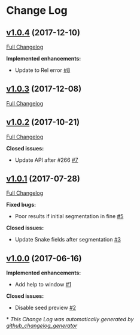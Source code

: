 # Change Log

## [v1.0.4](https://github.com/CellDynamics/RandomWalkSnakeFilter_quimp/tree/v1.0.4) (2017-12-10)
[Full Changelog](https://github.com/CellDynamics/RandomWalkSnakeFilter_quimp/compare/v1.0.3...v1.0.4)

**Implemented enhancements:**

- Update to Rel error [\#8](https://github.com/CellDynamics/RandomWalkSnakeFilter_quimp/issues/8)

## [v1.0.3](https://github.com/CellDynamics/RandomWalkSnakeFilter_quimp/tree/v1.0.3) (2017-12-08)
[Full Changelog](https://github.com/CellDynamics/RandomWalkSnakeFilter_quimp/compare/v1.0.2...v1.0.3)

## [v1.0.2](https://github.com/CellDynamics/RandomWalkSnakeFilter_quimp/tree/v1.0.2) (2017-10-21)
[Full Changelog](https://github.com/CellDynamics/RandomWalkSnakeFilter_quimp/compare/v1.0.1...v1.0.2)

**Closed issues:**

- Update API after \#266 [\#7](https://github.com/CellDynamics/RandomWalkSnakeFilter_quimp/issues/7)

## [v1.0.1](https://github.com/CellDynamics/RandomWalkSnakeFilter_quimp/tree/v1.0.1) (2017-07-28)
[Full Changelog](https://github.com/CellDynamics/RandomWalkSnakeFilter_quimp/compare/v1.0.0...v1.0.1)

**Fixed bugs:**

- Poor results if initial segmentation in fine [\#5](https://github.com/CellDynamics/RandomWalkSnakeFilter_quimp/issues/5)

**Closed issues:**

- Update Snake fields after segmentation [\#3](https://github.com/CellDynamics/RandomWalkSnakeFilter_quimp/issues/3)

## [v1.0.0](https://github.com/CellDynamics/RandomWalkSnakeFilter_quimp/tree/v1.0.0) (2017-06-16)
**Implemented enhancements:**

- Add help to window [\#1](https://github.com/CellDynamics/RandomWalkSnakeFilter_quimp/issues/1)

**Closed issues:**

- Disable seed preview [\#2](https://github.com/CellDynamics/RandomWalkSnakeFilter_quimp/issues/2)



\* *This Change Log was automatically generated by [github_changelog_generator](https://github.com/skywinder/Github-Changelog-Generator)*